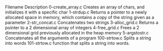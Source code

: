 Filename	Description
0-create_array.c	Creates an array of chars, and initializes it with a specific char
1-strdup.c	Returns a pointer to a newly allocated space in memory, which contains a copy of the string given as a parameter
2-str_concat.c	Concatenates two strings
3-alloc_grid.c	Returns a pointer to a 2 dimensional array of integers
4-free_grid.c	Frees a 2 dimensional grid previously allocated in the heap memory
5-argstostr.c	Concatenates all the arguments of a program
100-strtow.c	Splits a string into words
101-strtow.c     function that splits a string into words.

